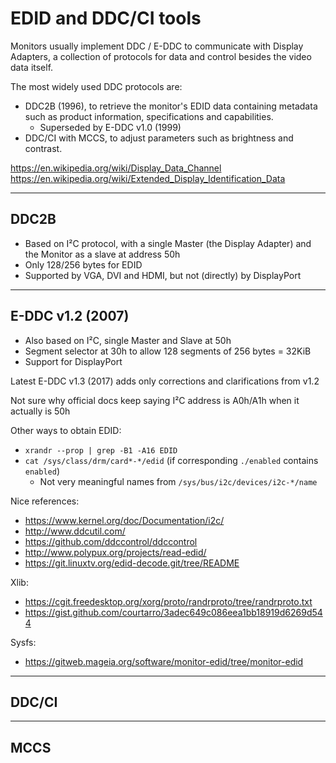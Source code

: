 EDID and DDC/CI tools
=====================

Monitors usually implement DDC / E-DDC to communicate with Display Adapters, a collection of protocols for data and control besides the video data itself.

The most widely used DDC protocols are:
- DDC2B (1996), to retrieve the monitor's EDID data containing metadata such as product information, specifications and capabilities.
	- Superseded by E-DDC v1.0 (1999)
- DDC/CI with MCCS, to adjust parameters such as brightness and contrast.

https://en.wikipedia.org/wiki/Display_Data_Channel
https://en.wikipedia.org/wiki/Extended_Display_Identification_Data

--------------------------------------------------------------------------------
DDC2B
-----

- Based on I²C protocol, with a single Master (the Display Adapter) and the Monitor as a slave at address 50h
- Only 128/256 bytes for EDID
- Supported by VGA, DVI and HDMI, but not (directly) by DisplayPort


--------------------------------------------------------------------------------
E-DDC v1.2 (2007)
-----------------

- Also based on I²C, single Master and Slave at 50h
- Segment selector at 30h to allow 128 segments of 256 bytes = 32KiB
- Support for DisplayPort

Latest E-DDC v1.3 (2017) adds only corrections and clarifications from v1.2

Not sure why official docs keep saying I²C address is A0h/A1h when it actually is 50h

Other ways to obtain EDID:
- `xrandr --prop | grep -B1 -A16 EDID`
- `cat /sys/class/drm/card*-*/edid` (if corresponding `./enabled` contains `enabled`)
	- Not very meaningful names from `/sys/bus/i2c/devices/i2c-*/name`

Nice references:
- https://www.kernel.org/doc/Documentation/i2c/
- http://www.ddcutil.com/
- https://github.com/ddccontrol/ddccontrol
- http://www.polypux.org/projects/read-edid/
- https://git.linuxtv.org/edid-decode.git/tree/README

Xlib:
- https://cgit.freedesktop.org/xorg/proto/randrproto/tree/randrproto.txt
- https://gist.github.com/courtarro/3adec649c086eea1bb18919d6269d544

Sysfs:
- https://gitweb.mageia.org/software/monitor-edid/tree/monitor-edid




--------------------------------------------------------------------------------
DDC/CI
------

--------------------------------------------------------------------------------
MCCS
----
